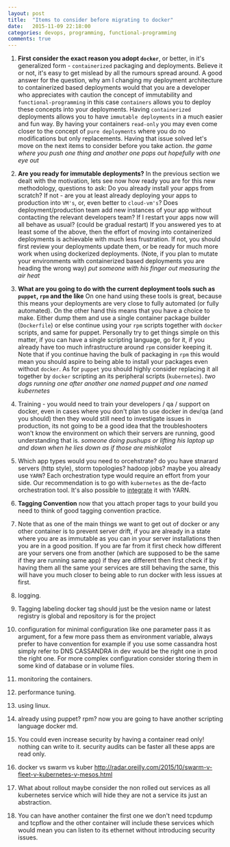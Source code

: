 ```yaml
---
layout: post
title:  "Items to consider before migrating to docker"
date:   2015-11-09 22:18:00
categories: devops, programming, functional-programming
comments: true
---
```

1. **First consider the exact reason you adopt `docker`**, or better, in it's generalized form - `containerized` packaging and deployments.  Believe it or not, it's easy to get mislead by all the rumours spread around.  A good answer for the question, why am I changing my deployment architecture to containerized based deployments would that you are a developer who appreciates with caution the concept of immutability and `functional-programming` in this case `containers` allows you to deploy these concepts into your deployments.  Having `containerized` deployments allows you to have `immutable deployments` in a much easier and fun way.  By having your containers `read-only` you may even come closer to the concept of `pure deployments` where you do no modifications but only replacements.  Having that issue solved let's move on the next items to consider before you take action.  *the game where you push one thing and another one pops out hopefully with one eye out*

2. **Are you ready for immutable deployments?** In the previous section we dealt with the motivation, lets see now how ready you are for this new methodology, questions to ask: Do you already install your apps from scratch? If not - are you at least already deploying your apps to production into `VM's`, or, even better to `cloud-vm's`?  Does deployment/production team add new instances of your app without contacting the relevant developers team? If I restart your apps now will all behave as usual? (could be gradual restart) If you answered yes to at least some of the above, then the effort of moving into containerized deployments is achievable with much less frustration.  If not, you should first review your deployments update them, or be ready for much more work when using dockerized deployments.  (Note, if you plan to mutate your environments with containerized based deployments you are heading the wrong way) *put someone with his finger out measuring the air heat*

3. **What are you going to do with the current deployment tools such as `puppet`, `rpm` and the like** On one hand using these tools is great, because this means your deployments are very close to fully automated (or fully automated).  On the other hand this means that you have a choice to make.  Either dump them and use a single container package builder (`Dockerfile`) or else continue using your `rpm` scripts together with `docker` scripts, and same for puppet.  Personally try to get things simple on this matter, if you can have a single scripting language, go for it, if you already have too much infrastructure around `rpm` consider keeping it.  Note that if you continue having the bulk of packaging in `rpm` this would mean you should aspire to being able to install your packages even without `docker`.  As for `puppet` you should highly consider replacing it all together by `docker` scripting an its peripheral scripts (`kubernetes`).  *two dogs running one after another one named puppet and one named kubernetes*

3. Training - you would need to train your developers / qa / support on docker, even in cases where you don't plan to use docker in dev/qa (and you should) then they would still need to investigate issues in production, its not going to be a good idea that the troubleshooters won't know the environment on which their servers are running, good understanding that is.  *someone doing pushups or lifting his laptop up and down when he lies down as if those are mishkolot*

4. Which app types would you need to orcehstrate? do you have stnarard servers (http style), storm topologies? hadoop jobs? maybe you already use `YARN`? Each orchestration type would require an effort from your side.  Our recommendation is to go with `kubernetes` as the de-facto orchestration tool.  It's also possible to [integrate](http://hortonworks.com/blog/docker-kubernetes-apache-hadoop-yarn/) it with YARN.



3. **Tagging Convention** now that you attach proper tags to your build you need to think of good tagging convention practice.
4. Note that as one of the main things we want to get out of docker or any other container is to prevent server drift, if you are already in a state where you are as immutable as you can in your server installations then you are in a good position.  If you are far from it first check how different are your servers one from another (which are supposed to be the same if they are running same app) if they are different then first check if by having them all the same your services are still behaving the same, this will have you much closer to being able to run docker with less issues at first.
2. logging.
3. Tagging labeling docker tag should just be the vesion name or latest registry is global and repository is for the project
3. configuration for minimal configuration like one parameter pass it as argument, for a few more pass them as environment variable, always prefer to have convention for example if you use some cassandra host simply refer to DNS CASSANDRA in dev would be the right one in prod the right one.  For more complex configuration consider storing them in some kind of database or in volume files.
4. monitoring the containers.
5. performance tuning.
6. using linux.
7. already using puppet? rpm? now you are going to have another scripting language docker md.
8. You could even increase security by having a container read only! nothing can write to it.  security audits can be faster all these apps are read only.
9. docker vs swarm vs kuber http://radar.oreilly.com/2015/10/swarm-v-fleet-v-kubernetes-v-mesos.html
10. What about rollout maybe consider the non rolled out services as all kubernetes service which will hide they are not a service its just an abstraction.
11. You can have another container the first one we don't need tcpdump and tcpflow and the other container will include these services which would mean you can listen to its ethernet without introducing security issues.

